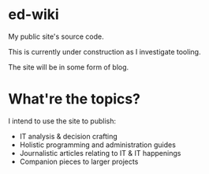 # ed-wiki
My public site's source code.

This is currently under construction as I investigate tooling.

The site will be in some form of blog.

# What're the topics?

I intend to use the site to publish:

- IT analysis & decision crafting
- Holistic programming and administration guides
- Journalistic articles relating to IT & IT happenings
- Companion pieces to larger projects
